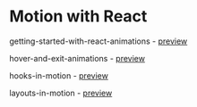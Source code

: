 # Motion with React

getting-started-with-react-animations - [preview](https://getting-started-with-react-animations.vercel.app/)

hover-and-exit-animations - [preview](https://hover-and-exit-animations.vercel.app/)

hooks-in-motion - [preview](https://hooks-in-motion.vercel.app/)

layouts-in-motion - [preview](https://layouts-in-motion.vercel.app/)
